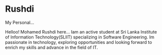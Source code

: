 # Rushdi
My Personal...

Helloo! Mohamed Rushdi here... Iam an active student at Sri Lanka Institute of Information Technology(SLIIT)  specializing in Software Engineering. Im passionate in technology, exploring opportunities and looking forward to enrich my skills and advance in the field of IT.
